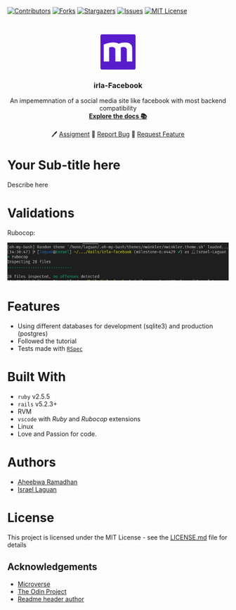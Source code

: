 
<!-- PROJECT SHIELDS -->
<!--
*** I'm using markdown "reference style" links for readability.
*** Reference links are enclosed in brackets [ ] instead of parentheses ( ).
*** See the bottom of this document for the declaration of the reference variables
*** for contributors-url, forks-url, etc. This is an optional, concise syntax you may use.
*** https://www.markdownguide.org/basic-syntax/#reference-style-links
-->
[![Contributors][contributors-shield]][contributors-url]
[![Forks][forks-shield]][forks-url]
[![Stargazers][stars-shield]][stars-url]
[![Issues][issues-shield]][issues-url]
[![MIT License][license-shield]][license-url]



<!-- PROJECT LOGO -->
<br />
<p align="center">
  <a href="https://www.microverse.org/">
    <img src="doc/microverse.png" alt="Logo" width="80" height="80">
  </a>

  <h3 align="center">
	irla-Facebook
  </h3>

  <p align="center">
    An impememnation of a social media site like facebook with most backend compatibility
    <br />
    <a href="https://github.com/[github-user]/irla-facebook/blob/master/README.md"><strong>Explore the docs 📚</strong></a>
    <br />
    <br />
	  🖊️
    <a href="https://www.theodinproject.com">Assigment</a>
    🐛
    <a href="https://github.com/[github-user]/irla-facebook/issues">Report Bug</a>
    🙏
    <a href="https://github.com/[github-user]/irla-facebook/issues">Request Feature</a>
  </p>
</p>

# Your Sub-title here
Describe here

# Validations

Rubocop: 

![rubocop-validation](doc/rubocop.png)

# Features

* Using different databases for development (sqlite3) and production (postgres)
* Followed the tutorial
* Tests made with [`RSpec`](https://relishapp.com/rspec/)

# Built With

* `ruby` v2.5.5
* `rails` v5.2.3+
* RVM
* `vscode` with _Ruby_ and _Rubocop_ extensions
* Linux
* Love and Passion for code.

# Authors

* [Aheebwa Ramadhan](https://github.com/raheebwa)
* [Israel Laguan](https://github.com/Israel-Laguan)

# License

This project is licensed under the MIT License - see the [LICENSE.md](LICENSE.md) file for details 

<!-- ACKNOWLEDGEMENTS -->
## Acknowledgements
* [Microverse](https://www.microverse.org/)
* [The Odin Project](https://www.theodinproject.com/)
* [Readme header author](https://github.com/collinsugwu/Microverse201-Enumerable-Methods)


<!-- MARKDOWN LINKS & IMAGES -->
<!-- https://www.markdownguide.org/basic-syntax/#reference-style-links -->
[contributors-shield]: https://img.shields.io/github/contributors/[github-user]/irla-facebook.svg?style=flat-square
[contributors-url]: https://github.com/[github-user]/irla-facebook/graphs/contributors
[forks-shield]: https://img.shields.io/github/forks/[github-user]/irla-facebook
[forks-url]: https://github.com/[github-user]/irla-facebook/network/members
[stars-shield]: https://img.shields.io/github/stars/[github-user]/irla-facebook
[stars-url]: https://github.com/[github-user]/irla-facebook/stargazers
[issues-shield]: https://img.shields.io/github/issues/[github-user]/irla-facebook
[issues-url]: https://github.com/[github-user]/irla-facebook/issues
[license-shield]: https://img.shields.io/github/license/[github-user]/irla-facebook
[license-url]: https://github.com/[github-user]/irla-facebook/blob/master/LICENSE.txt
